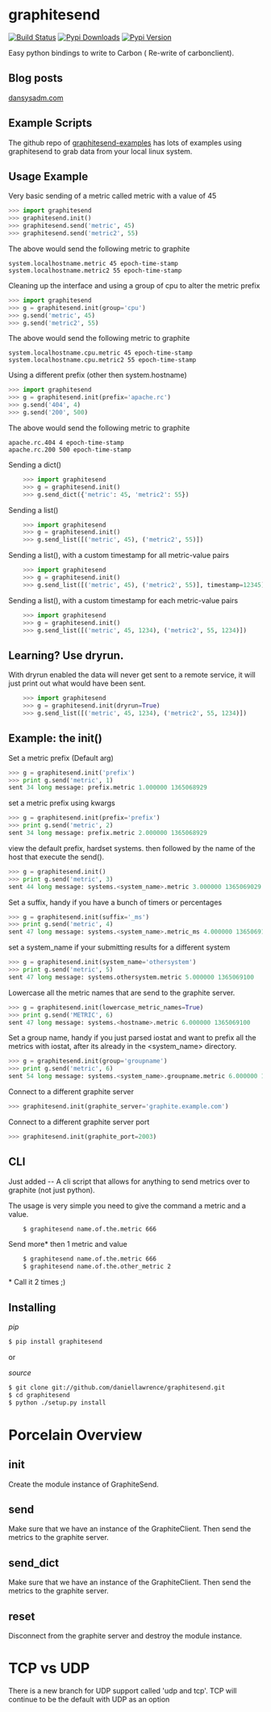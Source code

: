 graphitesend
============

[![Build Status](https://travis-ci.org/daniellawrence/graphitesend.png)](https://travis-ci.org/daniellawrence/graphitesend)
[![Pypi Downloads](https://pypip.in/d/graphitesend/badge.png)](https://crate.io/packages/graphitesend)
[![Pypi Version](https://pypip.in/v/graphitesend/badge.png)](https://crate.io/packages/graphitesend)

Easy python bindings to write to Carbon ( Re-write of carbonclient).



Blog posts
-----------
[dansysadm.com](http://dansysadm.com/blog/sending_data_to_graphte_from_python.html)

Example Scripts
----------------
The github repo of [graphitesend-examples](https://github.com/daniellawrence/graphitesend-examples)
has lots of examples using graphitesend to grab data from your local linux system.


Usage Example
--------------

Very basic sending of a metric called metric with a value of 45

````python
>>> import graphitesend
>>> graphitesend.init()
>>> graphitesend.send('metric', 45)
>>> graphitesend.send('metric2', 55)
````

The above would send the following metric to graphite

    system.localhostname.metric 45 epoch-time-stamp
    system.localhostname.metric2 55 epoch-time-stamp


Cleaning up the interface and using a group of cpu to alter the metric prefix

````python
>>> import graphitesend
>>> g = graphitesend.init(group='cpu')
>>> g.send('metric', 45)
>>> g.send('metric2', 55)
````

The above would send the following metric to graphite

    system.localhostname.cpu.metric 45 epoch-time-stamp
    system.localhostname.cpu.metric2 55 epoch-time-stamp


Using a different prefix (other then system.hostname)

````python
>>> import graphitesend
>>> g = graphitesend.init(prefix='apache.rc')
>>> g.send('404', 4)
>>> g.send('200', 500)
````

The above would send the following metric to graphite

    apache.rc.404 4 epoch-time-stamp
    apache.rc.200 500 epoch-time-stamp


Sending a dict()

````python
    >>> import graphitesend
    >>> g = graphitesend.init()
    >>> g.send_dict({'metric': 45, 'metric2': 55})
````

Sending a list()

````python
    >>> import graphitesend
    >>> g = graphitesend.init()
    >>> g.send_list([('metric', 45), ('metric2', 55)])
````

Sending a list(), with a custom timestamp for all metric-value pairs

````python
    >>> import graphitesend
    >>> g = graphitesend.init()
    >>> g.send_list([('metric', 45), ('metric2', 55)], timestamp=12345)
````

Sending a list(), with a custom timestamp for each metric-value pairs

````python
    >>> import graphitesend
    >>> g = graphitesend.init()
    >>> g.send_list([('metric', 45, 1234), ('metric2', 55, 1234)])
````

Learning? Use dryrun.
----------------------

With dryrun enabled the data will never get sent to a remote service, it will
just print out what would have been sent.

````python
    >>> import graphitesend
    >>> g = graphitesend.init(dryrun=True)
    >>> g.send_list([('metric', 45, 1234), ('metric2', 55, 1234)])
````

Example: the init()
----------------

Set a metric prefix (Default arg)
````python
>>> g = graphitesend.init('prefix')
>>> print g.send('metric', 1)
sent 34 long message: prefix.metric 1.000000 1365068929
````

set a metric prefix using kwargs
````python
>>> g = graphitesend.init(prefix='prefix')
>>> print g.send('metric', 2)
sent 34 long message: prefix.metric 2.000000 1365068929
````
 
view the default prefix, hardset systems. then followed by the name of the
host that execute the send().
````python
>>> g = graphitesend.init()
>>> print g.send('metric', 3)
sent 44 long message: systems.<system_name>.metric 3.000000 1365069029
````

Set a suffix, handy if you have a bunch of timers or percentages
````python
>>> g = graphitesend.init(suffix='_ms')
>>> print g.send('metric', 4)
sent 47 long message: systems.<system_name>.metric_ms 4.000000 1365069100
````

set a system_name if your submitting results for a different system
````python
>>> g = graphitesend.init(system_name='othersystem')
>>> print g.send('metric', 5)
sent 47 long message: systems.othersystem.metric 5.000000 1365069100
````

Lowercase all the metric names that are send to the graphite server.
````python
>>> g = graphitesend.init(lowercase_metric_names=True)
>>> print g.send('METRIC', 6)
sent 47 long message: systems.<hostname>.metric 6.000000 1365069100
````


Set a group name, handy if you just parsed iostat and want to prefix all the 
metrics with iostat, after its already in the <system_name> directory.
````python
>>> g = graphitesend.init(group='groupname')
>>> print g.send('metric', 6)
sent 54 long message: systems.<system_name>.groupname.metric 6.000000 136506924
````

Connect to a different graphite server
````python
>>> graphitesend.init(graphite_server='graphite.example.com')
````

Connect to a different graphite server port
````python
>>> graphitesend.init(graphite_port=2003)
````




CLI
------------

Just added -- A cli script that allows for anything to send metrics over to 
graphite (not just python).

The usage is very simple you need to give the command a metric and a value.

````sh
	$ graphitesend name.of.the.metric 666
````

Send more\* then 1 metric and value

````sh
	$ graphitesend name.of.the.metric 666
	$ graphitesend name.of.the.other_metric 2
````

\* Call it 2 times ;)

Installing
----------

*pip*

````sh
$ pip install graphitesend
````

or

*source*

````sh
$ git clone git://github.com/daniellawrence/graphitesend.git
$ cd graphitesend
$ python ./setup.py install
````


Porcelain Overview
==================

init
-----  
Create the module instance of GraphiteSend.

send
-----
Make sure that we have an instance of the GraphiteClient. 
Then send the metrics to the graphite server.

send_dict
---------
Make sure that we have an instance of the GraphiteClient.
Then send the metrics to the graphite server.

reset
-----
Disconnect from the graphite server and destroy the module instance.


TCP vs UDP
==========

There is a new branch for UDP support called 'udp and tcp'.
TCP will continue to be the default with UDP as an option
